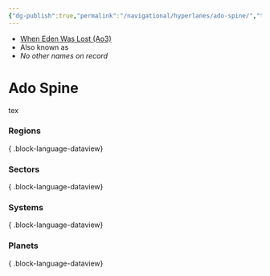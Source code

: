 ```yaml
---
{"dg-publish":true,"permalink":"/navigational/hyperlanes/ado-spine/","tags":["map","hyperlane","midrim"]}
---
```


- [When Eden Was Lost (Ao3)](https://archiveofourown.org/works/19334440/chapters/45992584)
- Also known as
- *No other names on record*
# Ado Spine

tex

### Regions

{ .block-language-dataview}
### Sectors

{ .block-language-dataview}
### Systems

{ .block-language-dataview}
### Planets

{ .block-language-dataview}
